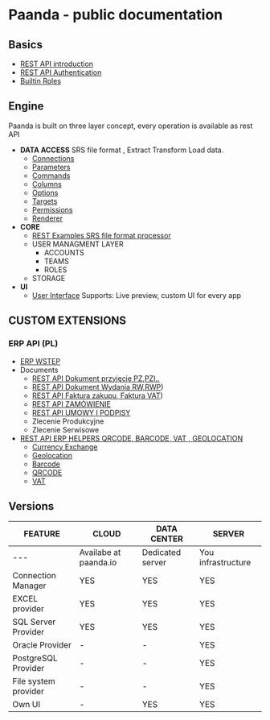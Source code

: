 # Paanda - public documentation

## Basics

- [REST API introduction](/core-api)  
- [REST API Authentication](/core-api/01-authentication.md)  
- [Builtin Roles](/core-api/02-roles.md) 

## Engine

Paanda is built on three layer concept, every operation is available as rest API


- **DATA ACCESS**     SRS file format , Extract Transform Load data.
  - [Connections](/srs-api/02-connections.md)  
  - [Parameters](/srs-api/03-Parameters.md)  
  - [Commands](/srs-api/04-commands.md)  
  - [Columns](/srs-api/05-columns.md)  
  - [Options](/srs-api/06-options.md)  
  - [Targets](/srs-api/08-targets.md)
  - [Permissions](/srs-api/09-permissions.md)
  - [Renderer](/srs-api/11-renderer.md)
- **CORE**
  - [REST Examples SRS file format processor](/srs-api/12-rest-examples.md) 
  - USER MANAGMENT LAYER
    - ACCOUNTS
    - TEAMS
    - ROLES
  - STORAGE 
- **UI**
  - [User Interface](/ui-api/README.md) 
  Supports: Live preview, custom UI for every app

## CUSTOM EXTENSIONS

### ERP API (PL)

- [ERP WSTĘP](/erp-api)  
- Documents
  - [REST API Dokument przyjęcie PZ,PZI..](/erp-api/document/documentin.md) 
  - [REST API Dokument Wydania RW,RWP](/erp-api/document/documentout.md))
  - [REST API Faktura zakupu, Faktura VAT](/erp-api/document/invoice.md))
  - [REST API ZAMÓWIENIE](/erp-api/document/order.md)
  - [REST API UMOWY I PODPISY](/erp-api/document/agreement.md)
  - Zlecenie Produkcyjne
  - Zlecenie Serwisowe
- [REST API ERP HELPERS QRCODE, BARCODE, VAT , GEOLOCATION](/erp-api/helpers)  
  - [Currency Exchange](/erp-api/helpers/currencyexchange.md)
  - [Geolocation](/erp-api/helpers/geolocation.md)
  - [Barcode](/erp-api/helpers/barcode.md)
  - [QRCODE](/erp-api/helpers/qrcode.md)
  - [VAT](/erp-api/helpers/vat.md)
  
## Versions

| FEATURE | CLOUD | DATA CENTER | SERVER |
| --- | --- | --- | --- |
| --- | Availabe at paanda.io | Dedicated server | You infrastructure |
| Connection Manager | YES | YES | YES |
| EXCEL provider | YES | YES | YES |
| SQL Server Provider | YES | YES | YES |
| Oracle Provider | - | - | YES |
| PostgreSQL Provider | - | - | YES |
| File system provider | - | - | YES |
| Own UI | - | YES | YES |

